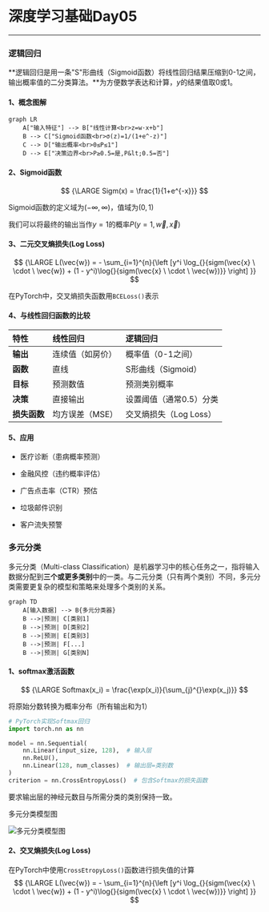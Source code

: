 # 深度学习基础Day05

---

### 逻辑回归

**逻辑回归是用一条"S"形曲线（Sigmoid函数）将线性回归结果压缩到0-1之间，输出概率值的二分类算法。**为方便数学表达和计算，$y$的结果值取0或1。

#### 1、概念图解

```mermaid
graph LR
    A["输入特征"] --> B["线性计算<br>z=w·x+b"]
    B --> C["Sigmoid函数<br>σ(z)=1/(1+e^-z)"]
    C --> D["输出概率<br>0≤P≤1"]
    D --> E["决策边界<br>P≥0.5=是,P&lt;0.5=否"]
```

#### 2、Sigmoid函数

$$
{\LARGE Sigm(x) = \frac{1}{1+e^{-x}}}
$$

Sigmoid函数的定义域为$(- \infty, \infty)$，值域为$(0, 1)$

我们可以将最终的输出当作$y=1$的概率$P(y=1,\vec{w}, \vec{x})$

#### 3、二元交叉熵损失(Log Loss)

$$
{\LARGE L(\vec{w}) = - \sum_{i=1}^{n}{\left [y^i \log_{}{sigm(\vec{x} \ \cdot \ \vec{w}) + (1 - y^i)\log{}{sigm(\vec{x} \ \cdot \ \vec{w})}} \right] }}
$$

在PyTorch中，交叉熵损失函数用`BCELoss()`表示

#### 4、与线性回归函数的比较

| 特性         | 线性回归         | 逻辑回归                |
| :----------- | :--------------- | :---------------------- |
| **输出**     | 连续值（如房价） | 概率值（0-1之间）       |
| **函数**     | 直线             | S形曲线（Sigmoid）      |
| **目标**     | 预测数值         | 预测类别概率            |
| **决策**     | 直接输出         | 设置阈值（通常0.5）分类 |
| **损失函数** | 均方误差（MSE）  | 交叉熵损失（Log Loss）  |

#### 5、应用

- 医疗诊断（患病概率预测）

- 金融风控（违约概率评估）

- 广告点击率（CTR）预估

- 垃圾邮件识别

- 客户流失预警

### 多元分类

多元分类（Multi-class Classification）是机器学习中的核心任务之一，指将输入数据分配到**三个或更多类别**中的一类。与二元分类（只有两个类别）不同，多元分类需要更复杂的模型和策略来处理多个类别的关系。

```mermaid
graph TD
    A[输入数据] --> B{多元分类器}
    B -->|预测| C[类别1]
    B -->|预测| D[类别2]
    B -->|预测| E[类别3]
    B -->|预测| F[...]
    B -->|预测| G[类别N]
```

#### 1、softmax激活函数

$$
{\LARGE Softmax(x_i) = \frac{\exp(x_i)}{\sum_{j}^{}\exp(x_j)}}
$$

将原始分数转换为概率分布（所有输出和为1）

```python
# PyTorch实现Softmax回归
import torch.nn as nn

model = nn.Sequential(
    nn.Linear(input_size, 128),  # 输入层
    nn.ReLU(),
    nn.Linear(128, num_classes)  # 输出层=类别数
)
criterion = nn.CrossEntropyLoss()  # 包含Softmax的损失函数
```

要求输出层的神经元数目与所需分类的类别保持一致。

多元分类模型图

![多元分类模型图](E:\cv_learn\多元分类图.jpg)

#### 2、交叉熵损失(Log Loss)

在PyTorch中使用`CrossEtropyLoss()`函数进行损失值的计算
$$
{\LARGE L(\vec{w}) = - \sum_{i=1}^{n}{\left [y^i \log_{}{sigm(\vec{x} \ \cdot \ \vec{w}) + (1 - y^i)\log{}{sigm(\vec{x} \ \cdot \ \vec{w})}} \right] }}
$$

